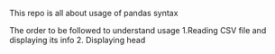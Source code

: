 This repo is all about usage of pandas syntax

The order to be followed to understand usage
1.Reading CSV file and displaying its info
2. Displaying head
